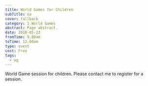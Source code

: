 ```yaml
---
title: World Games for Children
subTitle: na
cover: fallback
category: 1.World Games
abstract: Page abstract.
date: 2018-05-23
fromTime: 9.00am
toTime: 12.00am
type: event
cost: Free
tags:
  - wg
---
```


World Game session for children. Please contact me to register for a session.

